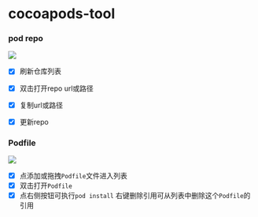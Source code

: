 # cocoapods-tool

### pod repo
![](https://gitee.com/songxing10000/imgs/raw/master/2021/imgs/20220222100743.png)


- [x] 刷新仓库列表
- [x] 双击打开repo url或路径
- [x] 复制url或路径
- [x] 更新repo


### Podfile
![](https://gitee.com/songxing10000/imgs/raw/master/2021/imgs/Snip20220222_4.png)
- [x] 点添加或拖拽`Podfile`文件进入列表
- [x] 双击打开`Podfile`
- [x] 点右侧按钮可执行`pod install`
右键删除引用可从列表中删除这个`Podfile`的引用